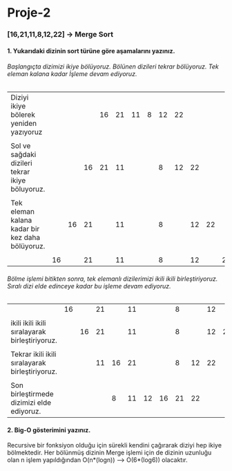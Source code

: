 # Proje-2

### [16,21,11,8,12,22] -> Merge Sort

#### 1. Yukarıdaki dizinin sort türüne göre aşamalarını yazınız.

###### Başlangıçta dizimizi ikiye bölüyoruz. Bölünen dizileri tekrar bölüyoruz. Tek eleman kalana kadar İşleme devam ediyoruz.

|                                                 |      |      |      |      |      |      |      |      |      |      |      |      |
| ----------------------------------------------- | ---- | ---- | ---- | ---- | ---- | ---- | ---- | ---- | ---- | ---- | ---- | ---- |
| Diziyi ikiye bölerek yeniden yazıyoruz          |      |      |      | 16   | 21   | 11   | 8    | 12   | 22   |      |      |      |
|                                                 |      |      |      |      |      |      |      |      |      |      |      |      |
| Sol ve sağdaki dizileri tekrar ikiye böluyoruz. |      |      | 16   | 21   | 11   |      |      | 8    | 12   | 22   |      |      |
|                                                 |      |      |      |      |      |      |      |      |      |      |      |      |
| Tek eleman kalana kadar bir kez daha bölüyoruz. |      | 16   | 21   |      | 11   |      |      | 8    |      | 12   | 22   |      |
|                                                 |      |      |      |      |      |      |      |      |      |      |      |      |
|                                                 | 16   |      | 21   |      | 11   |      |      | 8    |      | 12   |      | 22   |


######  Bölme işlemi bitikten sonra, tek elemanlı dizilerimizi ikili ikili birleştiriyoruz. Sıralı dizi elde edinceye kadar bu işleme devam ediyoruz.

|                                                 |      |      |      |      |      |      |      |      |      |      |      |      |
| ----------------------------------------------- | ---- | ---- | ---- | ---- | ---- | ---- | ---- | ---- | ---- | ---- | ---- | ---- |
|                                                 | 16   |      | 21   |      | 11   |      |      | 8    |      | 12   |      | 22   |
|                                                 |      |      |      |      |      |      |      |      |      |      |      |      |
| ikili ikili ikili sıralayarak birleştiriyoruz.  |      | 16   | 21   |      | 11   |      |      | 8    |      | 12   | 22   |      |
|                                                 |      |      |      |      |      |      |      |      |      |      |      |      |
| Tekrar ikili ikili sıralayarak birleştiriyoruz. |      |      | 11   | 16   | 21   |      |      | 8    | 12   | 22   |      |      |
|                                                 |      |      |      |      |      |      |      |      |      |      |      |      |
| Son birleştirmede dizimizi elde ediyoruz.       |      |      |      | 8    | 11   | 12   | 16   | 21   | 22   |      |      |      |


#### 2. Big-O gösterimini yazınız.

Recursive bir fonksiyon olduğu için sürekli kendini çağırarak diziyi hep ikiye bölmektedir. Her bölünmüş dizinin Merge işlemi için de dizinin uzunluğu olan n işlem yapıldığından O(n*(logn)) --> O(6*(log6)) olacaktır.
